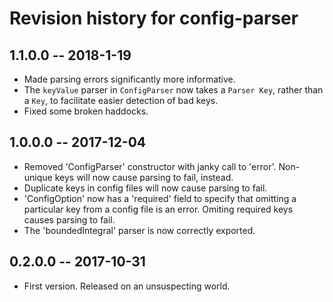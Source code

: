 # Revision history for config-parser

## 1.1.0.0  -- 2018-1-19

* Made parsing errors significantly more informative.
* The `keyValue` parser in `ConfigParser` now takes a `Parser Key`, rather than
  a `Key`, to facilitate easier detection of bad keys.
* Fixed some broken haddocks.

## 1.0.0.0  -- 2017-12-04

* Removed 'ConfigParser' constructor with janky call to 'error'. Non-unique keys
  will now cause parsing to fail, instead.
* Duplicate keys in config files will now cause parsing to fail.
* 'ConfigOption' now has a 'required' field to specify that omitting a
  particular key from a config file is an error. Omiting required keys causes
  parsing to fail.
* The 'boundedIntegral' parser is now correctly exported.

## 0.2.0.0  -- 2017-10-31

* First version. Released on an unsuspecting world.

